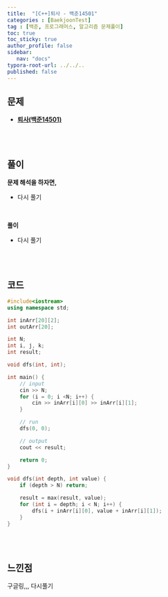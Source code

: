```yaml
---
title:  "[C++]퇴사 - 백준14501"
categories : [BaekjoonTest]
tag : [백준, 프로그래머스, 알고리즘 문제풀이]
toc: true
toc_sticky: true
author_profile: false
sidebar:
   nav: "docs"
typora-root-url: ../../..
published: false
---
```




## 문제

* **[퇴사(백준14501)](https://www.acmicpc.net/problem/14501)**

<br><br>

## 풀이

**문제 해석을 하자면,**

* 다시 풀기

<br>

**풀이**

* 다시 풀기


<br><br>

## 코드

```c++
#include<iostream>
using namespace std;

int inArr[20][2];
int outArr[20];

int N;
int i, j, k;
int result;

void dfs(int, int);

int main() {
	// input
	cin >> N;
	for (i = 0; i <N; i++) {
		cin >> inArr[i][0] >> inArr[i][1];
	}

	// run
	dfs(0, 0);

	// output
	cout << result;

	return 0;
}

void dfs(int depth, int value) {
	if (depth > N) return;

	result = max(result, value);
	for (int i = depth; i < N; i++) {
		dfs(i + inArr[i][0], value + inArr[i][1]);
	}
}
```

<br><br>

## 느낀점

구글링,,, 다시풀기
